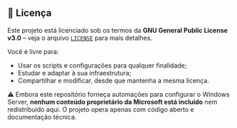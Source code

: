 ## 📄 Licença

Este projeto está licenciado sob os termos da **GNU General Public License v3.0** – veja o arquivo [`LICENSE`](./LICENSE) para mais detalhes.

Você é livre para:
- Usar os scripts e configurações para qualquer finalidade;
- Estudar e adaptar à sua infraestrutura;
- Compartilhar e modificar, desde que mantenha a mesma licença.

⚠️ Embora este repositório forneça automações para configurar o Windows Server, **nenhum conteúdo proprietário da Microsoft está incluído** nem redistribuído aqui. O projeto opera apenas com código aberto e documentação técnica.
